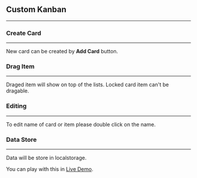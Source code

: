## Custom Kanban

---

### Create Card

---

New card can be created by **Add Card** button.

### Drag Item

---

Draged item will show on top of the lists.
Locked card item can't be dragable.

### Editing

---

To edit name of card or item please double click on the name.

### Data Store

---

Data will be store in localstorage.

You can play with this in [Live Demo]([https://6230fc5119e42f1469b1f374--jovial-mestorf-80e8b7.netlify.app/](https://63f731c884655704da2e5697--jovial-mestorf-80e8b7.netlify.app/)).
